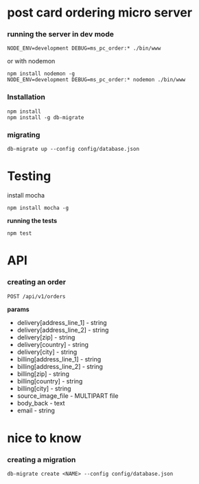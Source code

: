 # post card ordering micro server #

### running the server in dev mode ###

    NODE_ENV=development DEBUG=ms_pc_order:* ./bin/www

or with nodemon

    npm install nodemon -g
    NODE_ENV=development DEBUG=ms_pc_order:* nodemon ./bin/www

### Installation ###

    npm install
    npm install -g db-migrate

### migrating ###

    db-migrate up --config config/database.json


# Testing #

install mocha

    npm install mocha -g

**running the tests**

    npm test

# API #

### creating an order ###

    POST /api/v1/orders

**params**

 * delivery[address_line_1] - string
 * delivery[address_line_2] - string
 * delivery[zip] - string
 * delivery[country] - string
 * delivery[city] - string
 * billing[address_line_1] - string
 * billing[address_line_2] - string
 * billing[zip] - string
 * billing[country] - string
 * billing[city] - string
 * source_image_file - MULTIPART file
 * body_back - text
 * email - string



# nice to know #

### creating a migration ###

    db-migrate create <NAME> --config config/database.json
